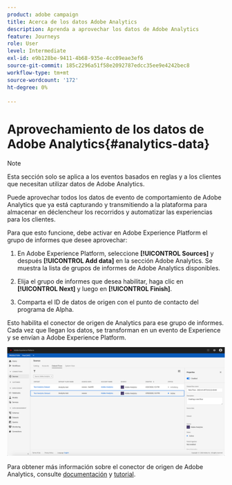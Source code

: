 ```yaml
---
product: adobe campaign
title: Acerca de los datos Adobe Analytics
description: Aprenda a aprovechar los datos de Adobe Analytics
feature: Journeys
role: User
level: Intermediate
exl-id: e9b128be-9411-4b68-935e-4cc09eae3ef6
source-git-commit: 185c2296a51f58e2092787edcc35ee9e4242bec8
workflow-type: tm+mt
source-wordcount: '172'
ht-degree: 0%

---
```


# Aprovechamiento de los datos de Adobe Analytics{#analytics-data}

>[!NOTE]
>
>Esta sección solo se aplica a los eventos basados en reglas y a los clientes que necesitan utilizar datos de Adobe Analytics.

Puede aprovechar todos los datos de evento de comportamiento de Adobe Analytics que ya está capturando y transmitiendo a la plataforma para almacenar en déclencheur los recorridos y automatizar las experiencias para los clientes.

Para que esto funcione, debe activar en Adobe Experience Platform el grupo de informes que desee aprovechar:

1. En Adobe Experience Platform, seleccione **[!UICONTROL Sources]** y después **[!UICONTROL Add data]** en la sección Adobe Analytics. Se muestra la lista de grupos de informes de Adobe Analytics disponibles.

1. Elija el grupo de informes que desea habilitar, haga clic en **[!UICONTROL Next]** y luego en **[!UICONTROL Finish]**.

1. Comparta el ID de datos de origen con el punto de contacto del programa de Alpha.

Esto habilita el conector de origen de Analytics para ese grupo de informes. Cada vez que llegan los datos, se transforman en un evento de Experience y se envían a Adobe Experience Platform.

![](../assets/alpha-event9.png)

Para obtener más información sobre el conector de origen de Adobe Analytics, consulte [documentación](https://experienceleague.adobe.com/docs/experience-platform/sources/connectors/adobe-applications/analytics.html) y [tutorial](https://experienceleague.adobe.com/docs/experience-platform/sources/ui-tutorials/create/adobe-applications/analytics.html).
